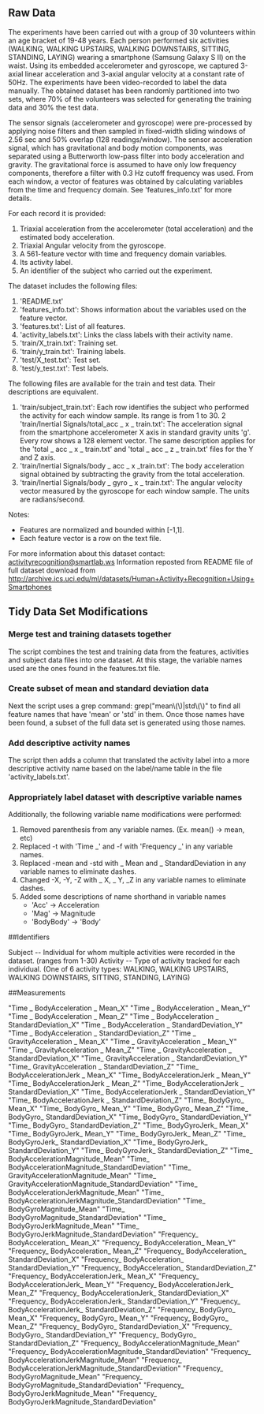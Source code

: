 ## Raw Data
The experiments have been carried out with a group of 30 volunteers within an age bracket of 19-48 years. Each person performed six activities (WALKING, WALKING UPSTAIRS, WALKING DOWNSTAIRS, SITTING, STANDING, LAYING) wearing a smartphone (Samsung Galaxy S II) on the waist. Using its embedded accelerometer and gyroscope, we captured 3-axial linear acceleration and 3-axial angular velocity at a constant rate of 50Hz. The experiments have been video-recorded to label the data manually. The obtained dataset has been randomly partitioned into two sets, where 70% of the volunteers was selected for generating the training data and 30% the test data.  

The sensor signals (accelerometer and gyroscope) were pre-processed by applying noise filters and then sampled in fixed-width sliding windows of 2.56 sec and 50% overlap (128 readings/window). The sensor acceleration signal, which has gravitational and body motion components, was separated using a Butterworth low-pass filter into body acceleration and gravity. The gravitational force is assumed to have only low frequency components, therefore a filter with 0.3 Hz cutoff frequency was used. From each window, a vector of features was obtained by calculating variables from the time and frequency domain. See 'features_info.txt' for more details.  

For each record it is provided:  

1. Triaxial acceleration from the accelerometer (total acceleration) and the estimated body acceleration.
2. Triaxial Angular velocity from the gyroscope. 
3. A 561-feature vector with time and frequency domain variables. 
4. Its activity label. 
5. An identifier of the subject who carried out the experiment.

The dataset includes the following files:  

1. 'README.txt'
2. 'features_info.txt': Shows information about the variables used on the feature vector.
3. 'features.txt': List of all features.
4. 'activity_labels.txt': Links the class labels with their activity name.
5. 'train/X_train.txt': Training set.
6. 'train/y_train.txt': Training labels.
7. 'test/X_test.txt': Test set.
8. 'test/y_test.txt': Test labels.

The following files are available for the train and test data. Their descriptions are equivalent. 

1. 'train/subject_train.txt': Each row identifies the subject who performed the activity for each window sample. Its range is from 1 to 30. 
2  'train/Inertial Signals/total_acc _ x _ train.txt': The acceleration signal from the smartphone accelerometer X axis in standard gravity units 'g'. Every row shows a 128 element vector. The same description applies for the 'total _ acc _ x _ train.txt' and 'total _ acc _ z _ train.txt' files for the Y and Z axis. 
3. 'train/Inertial Signals/body _ acc _ x _train.txt': The body acceleration signal obtained by subtracting the gravity from the total acceleration. 
4. 'train/Inertial Signals/body _ gyro _ x _ train.txt': The angular velocity vector measured by the gyroscope for each window sample. The units are radians/second. 

Notes: 

* Features are normalized and bounded within [-1,1].
* Each feature vector is a row on the text file.

For more information about this dataset contact: activityrecognition@smartlab.ws
Information reposted from README file of full dataset download from http://archive.ics.uci.edu/ml/datasets/Human+Activity+Recognition+Using+Smartphones

## Tidy Data Set Modifications

### Merge test and training datasets together
The script combines the test and training data from the features, activities and subject data files into one dataset.
At this stage, the variable names used are the ones found in the features.txt file.

### Create subset of mean and standard deviation data
Next the script uses a grep command: grep("mean\\(\\)|std\\(\\)" to find all feature names that have 'mean' or 'std' in them.
Once those names have been found, a subset of the full data set is generated using those names.

### Add descriptive activity names
The script then adds a column that translated the activity label into a more descriptive activity name based on the label/name table in the file 'activity_labels.txt'.  

### Appropriately label dataset with descriptive variable names



Additionally, the following variable name modifications were performed:

1. Removed parenthesis from any variable names.  (Ex. mean() -> mean, etc)
2. Replaced -t with 'Time _' and -f with 'Frequency _' in any variable names.
3. Replaced -mean and -std with _ Mean and _ StandardDeviation in any variable names to eliminate dashes.
4. Changed -X, -Y, -Z with _ X, _ Y, _Z in any variable names to eliminate dashes.
5. Added some descriptions of name shorthand in variable names
    + 'Acc' -> Acceleration
    + 'Mag' -> Magnitude
    + 'BodyBody' -> 'Body'


##Identifiers

Subject  --  Individual for whom multiple activities were recorded in the dataset.  (ranges from 1-30)
Activity --  Type of activity tracked for each individual. (One of 6 activity types: WALKING, WALKING UPSTAIRS, WALKING DOWNSTAIRS, SITTING, STANDING, LAYING)

##Measurements

"Time _ BodyAcceleration _ Mean_X" 
"Time _ BodyAcceleration _ Mean_Y" 
"Time _ BodyAcceleration _ Mean_Z" 
"Time _ BodyAcceleration _ StandardDeviation_X" 
"Time _ BodyAcceleration _ StandardDeviation_Y" 
"Time _ BodyAcceleration _ StandardDeviation_Z" 
"Time _ GravityAcceleration _ Mean_X" 
"Time _ GravityAcceleration _ Mean_Y" 
"Time _ GravityAcceleration _ Mean_Z" 
"Time _ GravityAcceleration _ StandardDeviation_X" 
"Time_ GravityAcceleration _ StandardDeviation_Y" 
"Time_ GravityAcceleration _ StandardDeviation_Z" 
"Time_ BodyAccelerationJerk _ Mean_X" 
"Time_ BodyAccelerationJerk _ Mean_Y" 
"Time_ BodyAccelerationJerk _ Mean_Z" 
"Time_ BodyAccelerationJerk _ StandardDeviation_X" 
"Time_ BodyAccelerationJerk _ StandardDeviation_Y" 
"Time_ BodyAccelerationJerk _ StandardDeviation_Z" 
"Time_ BodyGyro_ Mean_X" 
"Time_ BodyGyro_ Mean_Y" 
"Time_ BodyGyro_ Mean_Z" 
"Time_ BodyGyro_ StandardDeviation_X" 
"Time_ BodyGyro_ StandardDeviation_Y" 
"Time_ BodyGyro_ StandardDeviation_Z" 
"Time_ BodyGyroJerk_ Mean_X" 
"Time_ BodyGyroJerk_ Mean_Y" 
"Time_ BodyGyroJerk_ Mean_Z" 
"Time_ BodyGyroJerk_ StandardDeviation_X" 
"Time_ BodyGyroJerk_ StandardDeviation_Y" 
"Time_ BodyGyroJerk_ StandardDeviation_Z" 
"Time_ BodyAccelerationMagnitude_Mean" 
"Time_ BodyAccelerationMagnitude_StandardDeviation" 
"Time_ GravityAccelerationMagnitude_Mean" 
"Time_ GravityAccelerationMagnitude_StandardDeviation" 
"Time_ BodyAccelerationJerkMagnitude_Mean" 
"Time_ BodyAccelerationJerkMagnitude_StandardDeviation" 
"Time_ BodyGyroMagnitude_Mean" 
"Time_ BodyGyroMagnitude_StandardDeviation" 
"Time_ BodyGyroJerkMagnitude_Mean" 
"Time_ BodyGyroJerkMagnitude_StandardDeviation" 
"Frequency_ BodyAcceleration_ Mean_X" 
"Frequency_ BodyAcceleration_ Mean_Y" 
"Frequency_ BodyAcceleration_ Mean_Z" 
"Frequency_ BodyAcceleration_ StandardDeviation_X" 
"Frequency_ BodyAcceleration_ StandardDeviation_Y" 
"Frequency_ BodyAcceleration_ StandardDeviation_Z" 
"Frequency_ BodyAccelerationJerk_ Mean_X" 
"Frequency_ BodyAccelerationJerk_ Mean_Y" 
"Frequency_ BodyAccelerationJerk_ Mean_Z" 
"Frequency_ BodyAccelerationJerk_ StandardDeviation_X" 
"Frequency_ BodyAccelerationJerk_ StandardDeviation_Y" 
"Frequency_ BodyAccelerationJerk_ StandardDeviation_Z" 
"Frequency_ BodyGyro_ Mean_X" 
"Frequency_ BodyGyro_ Mean_Y" 
"Frequency_ BodyGyro_ Mean_Z" 
"Frequency_ BodyGyro_ StandardDeviation_X" 
"Frequency_ BodyGyro_ StandardDeviation_Y" 
"Frequency_ BodyGyro_ StandardDeviation_Z" 
"Frequency_ BodyAccelerationMagnitude_Mean" 
"Frequency_ BodyAccelerationMagnitude_StandardDeviation" 
"Frequency_ BodyAccelerationJerkMagnitude_Mean" 
"Frequency_ BodyAccelerationJerkMagnitude_StandardDeviation" 
"Frequency_ BodyGyroMagnitude_Mean" 
"Frequency_ BodyGyroMagnitude_StandardDeviation" 
"Frequency_ BodyGyroJerkMagnitude_Mean" 
"Frequency_ BodyGyroJerkMagnitude_StandardDeviation"

